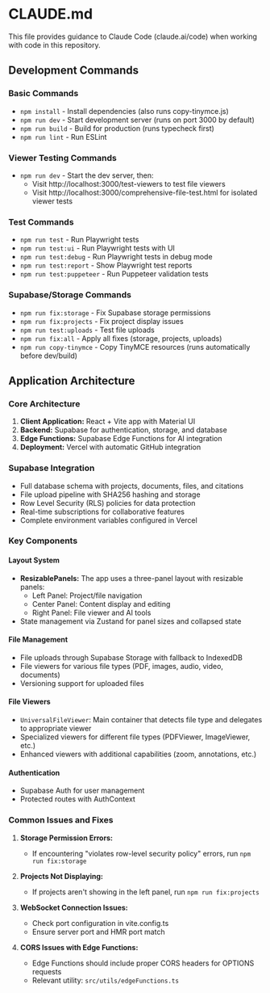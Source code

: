 # CLAUDE.md

This file provides guidance to Claude Code (claude.ai/code) when working with code in this repository.

## Development Commands

### Basic Commands
- `npm install` - Install dependencies (also runs copy-tinymce.js)
- `npm run dev` - Start development server (runs on port 3000 by default)
- `npm run build` - Build for production (runs typecheck first)
- `npm run lint` - Run ESLint

### Viewer Testing Commands
- `npm run dev` - Start the dev server, then:
  - Visit http://localhost:3000/test-viewers to test file viewers
  - Visit http://localhost:3000/comprehensive-file-test.html for isolated viewer tests

### Test Commands
- `npm run test` - Run Playwright tests
- `npm run test:ui` - Run Playwright tests with UI
- `npm run test:debug` - Run Playwright tests in debug mode
- `npm run test:report` - Show Playwright test reports
- `npm run test:puppeteer` - Run Puppeteer validation tests

### Supabase/Storage Commands
- `npm run fix:storage` - Fix Supabase storage permissions
- `npm run fix:projects` - Fix project display issues
- `npm run test:uploads` - Test file uploads
- `npm run fix:all` - Apply all fixes (storage, projects, uploads)
- `npm run copy-tinymce` - Copy TinyMCE resources (runs automatically before dev/build)

## Application Architecture

### Core Architecture
1. **Client Application:** React + Vite app with Material UI
2. **Backend:** Supabase for authentication, storage, and database
3. **Edge Functions:** Supabase Edge Functions for AI integration
4. **Deployment:** Vercel with automatic GitHub integration

### Supabase Integration
- Full database schema with projects, documents, files, and citations
- File upload pipeline with SHA256 hashing and storage
- Row Level Security (RLS) policies for data protection
- Real-time subscriptions for collaborative features
- Complete environment variables configured in Vercel

### Key Components

#### Layout System
- **ResizablePanels:** The app uses a three-panel layout with resizable panels:
  - Left Panel: Project/file navigation
  - Center Panel: Content display and editing
  - Right Panel: File viewer and AI tools
- State management via Zustand for panel sizes and collapsed state

#### File Management
- File uploads through Supabase Storage with fallback to IndexedDB
- File viewers for various file types (PDF, images, audio, video, documents)
- Versioning support for uploaded files

#### File Viewers
- `UniversalFileViewer`: Main container that detects file type and delegates to appropriate viewer
- Specialized viewers for different file types (PDFViewer, ImageViewer, etc.)
- Enhanced viewers with additional capabilities (zoom, annotations, etc.)

#### Authentication
- Supabase Auth for user management
- Protected routes with AuthContext

### Common Issues and Fixes

1. **Storage Permission Errors:**
   - If encountering "violates row-level security policy" errors, run `npm run fix:storage`

2. **Projects Not Displaying:**
   - If projects aren't showing in the left panel, run `npm run fix:projects`

3. **WebSocket Connection Issues:**
   - Check port configuration in vite.config.ts
   - Ensure server port and HMR port match

4. **CORS Issues with Edge Functions:**
   - Edge Functions should include proper CORS headers for OPTIONS requests
   - Relevant utility: `src/utils/edgeFunctions.ts`